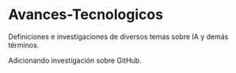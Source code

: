 # Avances-Tecnologicos

Definiciones e investigaciones de diversos temas sobre IA y demás términos. 

Adicionando investigación sobre GitHub.
